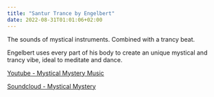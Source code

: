 ```yaml
---
title: "Santur Trance by Engelbert"
date: 2022-08-31T01:01:06+02:00
---
```


The sounds of mystical instruments. Combined with a trancy beat.
<!--more-->

Engelbert uses every part of his body to create an unique mystical
and trancy vibe, ideal to meditate and dance.


[Youtube - Mystical Mystery Music](https://youtube.com/mysticalmysterymusic)

[Soundcloud - Mystical Mystery](https://soundcloud.com/mysticalmystery)
